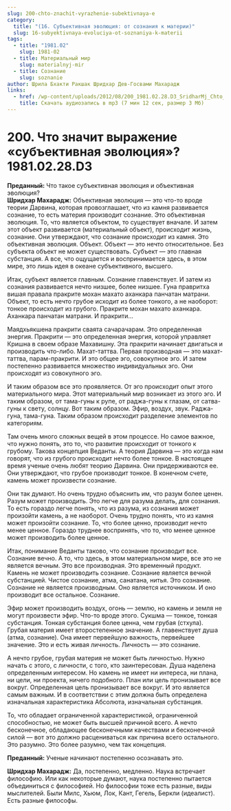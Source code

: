 ```yaml
---
slug: 200-chto-znachit-vyrazhenie-subektivnaya-e
category:
  title: "(16. Субъективная эволюция: от сознания к материи)"
  slug: 16-subyektivnaya-evoluciya-ot-soznaniya-k-materii
tags:
  - title: "1981.02"
    slug: 1981-02
  - title: Материальный мир
    slug: materialnyj-mir
  - title: Сознание
    slug: soznanie
author: Шрила Бхакти Ракшак Шридхар Дев-Госвами Махарадж
links:
  - href: /wp-content/uploads/2012/08/200_1981.02.28.D3_SridharMj_Chto_znachit_vyrajenie_Subyektivnaya_Evolyuciya.mp3
    title: Скачать аудиозапись в mp3 (7 мин 12 сек, размер 3 Мб)
---
```


# 200. Что значит выражение «субъективная эволюция»? 1981.02.28.D3

**Преданный:** Что такое субъективная эволюция и объективная эволюция?\
**Шридхар Махарадж:** Объективная эволюция — это что-то вроде теории Дарвина, которая провозглашает, что из камня развивается сознание, то есть материя производит сознание. Это объективная эволюция. То, что является объектом, то существует вначале. И затем этот объект развивается (материальный объект), происходит жизнь, сознание. Они утверждают, что сознание происходит из камня. Это объективная эволюция. Объект. Объект — это нечто относительное. Без субъекта объект не может существовать. Субъект — это главная субстанция. А все, что ощущается и воспринимается здесь, в этом мире, это лишь идея в океане субъективного, высшего.

Итак, субъект является главным. Сознание главенствует. И затем из сознания развивается нечто низшее, более низшее. Гуна правритха вишая правала пракрите мохан махато аханкара панчатан матрани. Объект, то есть нечто грубое исходит из более тонкого, а не наоборот: тонкое происходит из грубого. Пракрите мохан махато аханкара. Аханкара панчатан матрани. И пракрити…

Маядхьякшена пракрити сваята сачарачарам. Это определенная энергия. Пракрити — это определенная энергия, которой управляет Кришна в своем образе Махавишну. Эта пракрити начинает двигаться и производить что-либо. Махат-таттва. Первая производная — это махат-таттва, парам-пракрити. И это общее эго, совокупное эго. И затем постепенно развивается множество индивидуальных эго. Они происходят из совокупного эго.

И таким образом все это проявляется. От эго происходит опыт этого материального мира. Этот материальный мир возникает из этого эго. И таким образом, от тама-гуны к рупе, от раджа-гуны к глазам, от сатва-гуны к свету, солнцу. Вот таким образом. Эфир, воздух, звук. Раджа-гуна, тама-гуна. Таким образом происходит разделение элементов по категориям.

Там очень много сложных вещей в этом процессе. Но самое важное, что нужно понять, это то, что развитие происходит от тонкого к грубому. Такова концепция Веданты. А теория Дарвина — это когда нам говорят, что из грубого происходит нечто более тонкое. В настоящее время ученые очень любят теорию Дарвина. Они придерживаются ее. Они утверждают, что грубое производит тонкое. В конечном счете, камень может произвести сознание.

Они так думают. Но очень трудно объяснить им, что разум более ценен. Разум может производить. Это легче для разума делать, для сознания. То есть гораздо легче понять, что из разума, из сознания может произойти камень, а не наоборот. Очень трудно понять, что из камня может произойти сознание. То, что более ценно, производит нечто менее ценное. Гораздо труднее воспринять, что то, что менее ценное может производить более ценное.

Итак, понимание Веданты таково, что сознание производит все. Сознание вечно. А то, что здесь, в этом материальном мире, все это не является вечным. Это все производная. Это временный продукт. Камень не может производить сознание. Сознание является вечной субстанцией. Чистое сознание, атма, санатана, нитья. Это сознание. Сознание не является производным. Оно является источником. И оно производит все остальное. Сознание.

Эфир может производить воздух, огонь — землю, но камень и земля не могут произвести эфир. Что-то вроде этого. Сукшма — тонкое, тонкая субстанция. Тонкая субстанция более ценна, чем грубая (стхула). Грубая материя имеет второстепенное значение. А главенствует душа (атма, сознание). Она имеет первейшую важность, первейшее значение. Это и есть живая личность. Личность — это сознание.

А нечто грубое, грубая материя не может быть личностью. Нужно начать с этого, с личности, с того, кто заинтересован. Душа наделена определенным интересом. Но камень не имеет ни интереса, ни плана, ни цели, ни проекта, ничего подобного. План или цель пронизывает все вокруг. Определенная цель пронизывает все вокруг. И это является самым важным. И в соответствии с этим должна быть определена изначальная характеристика Абсолюта, изначальная субстанция.

То, что обладает ограниченной характеристикой, ограниченной способностью, не может быть высшей причиной всего. А нечто бесконечное, обладающее бесконечными качествами и бесконечной силой — вот это должно расцениваться как причина всего остального. Это разумно. Это более разумно, чем так концепция.

**Преданный:** Ученые начинают постепенно осознавать это.

**Шридхар Махарадж:** Да, постепенно, медленно. Наука встречает философию. Или как некоторые думают, наука постепенно пытается объединиться с философией. Но философии тоже есть разные, виды мыслителей. Были Милс, Хьюм, Лок, Кант, Гегель, Беркли (идеалист). Есть разные философы.

